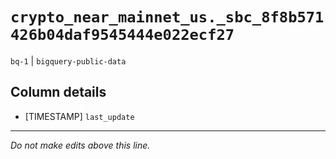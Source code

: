 # `crypto_near_mainnet_us._sbc_8f8b571426b04daf9545444e022ecf27`
`bq-1` | `bigquery-public-data`

## Column details
* [TIMESTAMP] `last_update`

-------------------------------------------------------------------------------
*Do not make edits above this line.*
